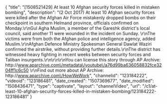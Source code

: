 {
    "title": "[1508521429] At least 10 Afghan security forces killed in mistaken bombing",
    "description": "(2 Oct 2017) At least 10 Afghan security forces were killed after the Afghan Air Force mistakenly dropped bombs on their checkpoint in southern Helmand province, officials confirmed on Monday.\r\nGul Agha Muslim, a member of the Gareshk district's local council, said another 11 were wounded in the incident on Sunday. \r\nThe victims were from both the Afghan police and intelligence agency, added Muslim.\r\nAfghan Defence Ministry Spokesman General Dawlat Waziri confirmed the airstrike, without providing further details.\r\nThe district has witnessed heavy fighting in recent weeks between security forces and Taliban insurgents.\r\n\r\n\r\nYou can license this story through AP Archive: http:\/\/www.aparchive.com\/metadata\/youtube\/a76d99ba636058832fce3204ff1c6c50 \r\nFind out more about AP Archive: http:\/\/www.aparchive.com\/HowWeWork",
    "channelid": "123184222",
    "videoid": "123186481",
    "date_created": "1507369677",
    "date_modified": "1508436471",
    "type": "captivate",
    "layout": "channelVideo",
    "url": "\/c1\/at-least-10-afghan-security-forces-killed-in-mistaken-bombing\/123184222-123186481"
}